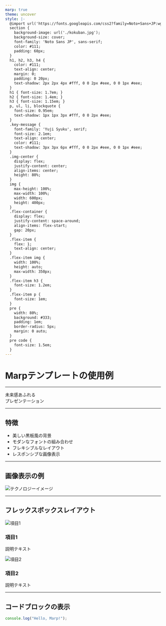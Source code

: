 ```yaml
---
marp: true
theme: uncover
style: |-
  @import url('https://fonts.googleapis.com/css2?family=Noto+Sans+JP:wght@400;700&family=Yuji+Syuku&display=swap');
  section {
    background-image: url('./kokuban.jpg');
    background-size: cover;
    font-family: 'Noto Sans JP', sans-serif;
    color: #111;
    padding: 60px;
  }
  h1, h2, h3, h4 {
    color: #111;
    text-align: center;
    margin: 0;
    padding: 0 20px;
    text-shadow: 2px 2px 4px #fff, 0 0 2px #eee, 0 0 1px #eee;
  }
  h1 { font-size: 1.7em; }
  h2 { font-size: 1.4em; }
  h3 { font-size: 1.15em; }
  p, ul, li, blockquote {
    font-size: 0.95em;
    text-shadow: 1px 1px 3px #fff, 0 0 2px #eee;
  }
  .key-message {
    font-family: 'Yuji Syuku', serif;
    font-size: 2.1em;
    text-align: center;
    color: #111;
    text-shadow: 3px 3px 6px #fff, 0 0 2px #eee, 0 0 1px #eee;
  }
  .img-center {
    display: flex;
    justify-content: center;
    align-items: center;
    height: 80%;
  }
  img {
    max-height: 100%;
    max-width: 100%;
    width: 600px;
    height: 400px;
  }
  .flex-container {
    display: flex;
    justify-content: space-around;
    align-items: flex-start;
    gap: 20px;
  }
  .flex-item {
    flex: 1;
    text-align: center;
  }
  .flex-item img {
    width: 100%;
    height: auto;
    max-width: 350px;
  }
  .flex-item h3 {
    font-size: 1.2em;
  }
  .flex-item p {
    font-size: 1em;
  }
  pre {
    width: 80%;
    background: #333;
    padding: 1em;
    border-radius: 5px;
    margin: 0 auto;
  }
  pre code {
    font-size: 1.5em;
  }
---
```


<!-- タイトルスライドの例 -->
# Marpテンプレートの使用例

---

<!-- キーメッセージスライドの例 -->
<p class="key-message">未来感あふれる<br>プレゼンテーション</p>

---

<!-- 定義・箇条書きスライドの例 -->
## 特徴

- 美しい黒板風の背景
- モダンなフォントの組み合わせ
- フレキシブルなレイアウト
- レスポンシブな画像表示

---

<!-- 図解・イラストスライドの例 -->
## 画像表示の例

<!-- AIによる未来的なテクノロジーのイラスト -->
<div class="img-center">
<img src="https://placehold.co/600x400" alt="テクノロジーイメージ">
</div>

---

<!-- フレックスボックスレイアウトの例 -->
## フレックスボックスレイアウト

<div class="flex-container">
<div class="flex-item">
<img src="https://placehold.co/350x200" alt="項目1">
<h3>項目1</h3>
<p>説明テキスト</p>
</div>
<div class="flex-item">
<img src="https://placehold.co/350x200" alt="項目2">
<h3>項目2</h3>
<p>説明テキスト</p>
</div>
</div>

---

<!-- コードブロックの例 -->
## コードブロックの表示

```javascript
console.log("Hello, Marp!");
```
